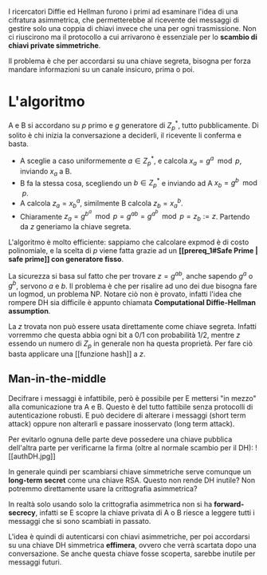 I ricercatori Diffie ed Hellman furono i primi ad esaminare l'idea di una cifratura asimmetrica, che permetterebbe al ricevente dei messaggi di gestire solo una coppia di chiavi invece che una per ogni trasmissione. Non ci riuscirono ma il protocollo a cui arrivarono è essenziale per lo **scambio di chiavi private simmetriche**.

Il problema è che per accordarsi su una chiave segreta, bisogna per forza mandare informazioni su un canale insicuro, prima o poi.

# L'algoritmo
A e B si accordano su $p$ primo e $g$ generatore di $Z_p^*$, tutto pubblicamente. Di solito è chi inizia la conversazione a deciderli, il ricevente li conferma e basta.

- A sceglie a caso uniformemente $a \in Z_p^*$, e calcola $x_a = g^a \mod p$, inviando $x_a$ a B.
- B fa la stessa cosa, scegliendo un $b \in Z_p^*$ e inviando ad A $x_b = g^b \mod p$. 
- A calcola $z_a = x_b^a$, similmente B calcola $z_b = x_a^b$. 
- Chiaramente $z_a = g^{b^a} \mod p = g^{ab} = g^{a^b} \mod p = z_b := z$. Partendo da $z$ generiamo la chiave segreta.

L'algoritmo è molto efficiente: sappiamo che calcolare expmod è di costo polinomiale, e la scelta di $p$ viene fatta grazie ad un **[[prereq_1#Safe Prime | safe prime]] con generatore fisso**.

La sicurezza si basa sul fatto che per trovare $z = g^{ab}$, anche sapendo $g^a$ o $g^b$, servono $a$ e $b$. Il problema è che per risalire ad uno dei due bisogna fare un logmod, un problema NP. Notare ciò non è provato, infatti l'idea che rompere DH sia difficile è appunto chiamata **Computational Diffie-Hellman assumption**.

La $z$ trovata non può essere usata direttamente come chiave segreta. Infatti vorremmo che questa abbia ogni bit a 0/1 con probabilità $1/2$, mentre $z$ essendo un numero di $Z_p$ in generale non ha questa proprietà. Per fare ciò basta applicare una [[funzione hash]] a $z$. 

## Man-in-the-middle
Decifrare i messaggi è infattibile, però è possibile per E mettersi "in mezzo" alla comunicazione tra A e B. Questo è del tutto fattibile senza protocolli di autenticazione robusti. E può decidere di alterare i messaggi (short term attack) oppure non alterarli e passare inosservato (long term attack).

Per evitarlo ognuna delle parte deve possedere una chiave pubblica dell'altra parte per verificarne la firma (oltre al normale scambio per il DH):
![[authDH.jpg]]

In generale quindi per scambiarsi chiave simmetriche serve comunque un **long-term secret** come una chiave RSA. Questo non rende DH inutile? Non potremmo direttamente usare la crittografia asimmetrica?

In realtà solo usando solo la crittografia asimmetrica non si ha **forward-secrecy**, infatti se E scopre la chiave privata di A o B riesce a leggere tutti i messaggi che si sono scambiati in passato. 

L'idea è quindi di autenticarsi con chiavi asimmetriche, per poi accordarsi su una chiave DH simmetrica **effimera**, ovvero che verrà scartata dopo una conversazione. Se anche questa chiave fosse scoperta, sarebbe inutile per messaggi futuri. 